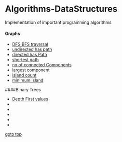 # Algorithms-DataStructures
Implementation of important programming algorithms

#### Graphs
* [DFS BFS traversal](https://github.com/mohd-muzamil/Algorithms-DataStructures/blob/main/graphs/DFS_BFS_traversal.js)
* [undirected has path](https://github.com/mohd-muzamil/Algorithms-DataStructures/blob/main/graphs/UndirectedPath.js)
* [directed has Path](https://github.com/mohd-muzamil/Algorithms-DataStructures/blob/main/graphs/HasPath.js)
* [shortest path](https://github.com/mohd-muzamil/Algorithms-DataStructures/blob/main/graphs/ShortestPath.js)
* [no of connected Components](https://github.com/mohd-muzamil/Algorithms-DataStructures/blob/main/graphs/ConnectedComponents.js)
* [largest component](https://github.com/mohd-muzamil/Algorithms-DataStructures/blob/main/graphs/LargestComponent.js)
* [island count](https://github.com/mohd-muzamil/Algorithms-DataStructures/blob/main/graphs/IslandCount.js)
* [minimum island](https://github.com/mohd-muzamil/Algorithms-DataStructures/blob/main/graphs/MinimumIsland.js)

####Binary Trees
* [Depth First values](https://github.com/mohd-muzamil/Algorithms-DataStructures/blob/main/BinaryTree/1.DepthFirstValues.js)
* []()
* []()
* []()
* []()
* []()


[goto top](https://github.com/mohd-muzamil/Algorithms-DataStructures/main/README.md#TOP)

